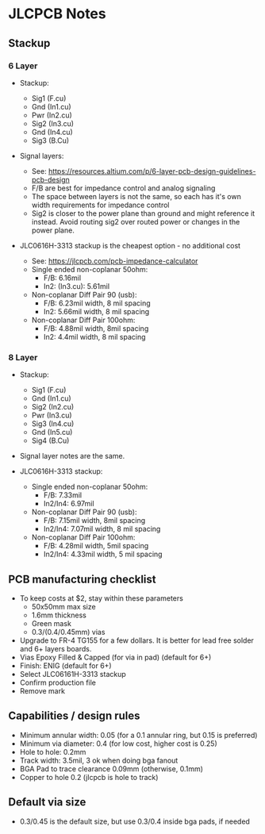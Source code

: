 # JLCPCB Notes

## Stackup

### 6 Layer

* Stackup:
  * Sig1 (F.cu)
  * Gnd (In1.cu)
  * Pwr (In2.cu)
  * Sig2 (In3.cu)
  * Gnd (In4.cu)
  * Sig3 (B.Cu)

* Signal layers:
  * See: <https://resources.altium.com/p/6-layer-pcb-design-guidelines-pcb-design>
  * F/B are best for impedance control and analog signaling
  * The space between layers is not the same, so each has it's own width
    requirements for impedance control
  * Sig2 is closer to the power plane than ground and might reference it instead.
    Avoid routing sig2 over routed power or changes in the power plane.

* JLC0616H-3313 stackup is the cheapest option - no additional cost
  * See: <https://jlcpcb.com/pcb-impedance-calculator>
  * Single ended non-coplanar 50ohm:
    * F/B: 6.16mil
    * In2: (In3.cu): 5.61mil
  * Non-coplanar Diff Pair 90 (usb):
    * F/B: 6.23mil width, 8 mil spacing
    * In2: 5.66mil width, 8 mil spacing
  * Non-coplanar Diff Pair 100ohm:
    * F/B: 4.88mil width, 8mil spacing
    * In2: 4.4mil width, 8 mil spacing

### 8 Layer

* Stackup:
  * Sig1 (F.cu)
  * Gnd (In1.cu)
  * Sig2 (In2.cu)
  * Pwr (In3.cu)
  * Sig3 (In4.cu)
  * Gnd (In5.cu)
  * Sig4 (B.Cu)

* Signal layer notes are the same.

* JLC0616H-3313 stackup:
  * Single ended non-coplanar 50ohm:
    * F/B: 7.33mil
    * In2/In4: 6.97mil
  * Non-coplanar Diff Pair 90 (usb):
    * F/B: 7.15mil width, 8mil spacing
    * In2/In4: 7.07mil width, 8 mil spacing
  * Non-coplanar Diff Pair 100ohm:
    * F/B: 4.28mil width, 5mil spacing
    * In2/In4: 4.33mil width, 5 mil spacing
  
## PCB manufacturing checklist

* To keep costs at $2, stay within these parameters
  * 50x50mm max size
  * 1.6mm thickness
  * Green mask
  * 0.3/(0.4/0.45mm) vias
* Upgrade to FR-4 TG155 for a few dollars.
  It is  better for lead free solder and 6+ layers boards.
* Vias Epoxy Filled & Capped (for via in pad) (default for 6+)
* Finish: ENIG (default for 6+)
* Select JLC06161H-3313 stackup
* Confirm production file
* Remove mark

## Capabilities / design rules

* Minimum annular width: 0.05 (for a 0.1 annular ring, but 0.15 is preferred)
* Minimum via diameter: 0.4 (for low cost, higher cost is 0.25)
* Hole to hole: 0.2mm
* Track width: 3.5mil, 3 ok when doing bga fanout
* BGA Pad to trace clearance 0.09mm (otherwise, 0.1mm)
* Copper to hole 0.2 (jlcpcb is hole to track)

## Default via size

* 0.3/0.45 is the default size, but use 0.3/0.4 inside bga pads, if needed
